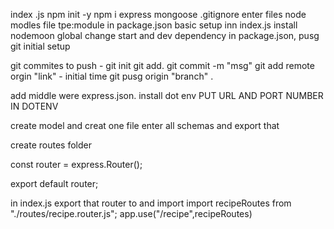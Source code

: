   index .js
  npm init -y
  npm i express  mongoose
  .gitignore enter files node modles file
  tpe:module in package.json
  basic setup inn index.js
  install nodemoon global
  change start and dev dependency  in package.json,
  pusg git initial setup

  git commites to push - 
  git init
  git add.
 git commit -m "msg"
 git add remote orgin "link" - initial time
 git pusg origin "branch" .



add middle were express.json.
install dot env 
PUT URL AND PORT NUMBER IN DOTENV


create model and creat one file enter all schemas
and export that

create routes folder

const router = express.Router();

export default router;

in index.js
export that router to and import
import recipeRoutes from "./routes/recipe.router.js";
app.use("/recipe",recipeRoutes)


<!-- MONGO_URL="mongodb+srv://vignesh:admin123@cluster0.ov4eq.mongodb.net/?retryWrites=true&w=majority/cooker" -->
<!-- PORT=4000 -->


